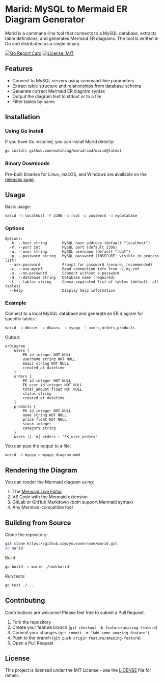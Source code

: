 # Marid: MySQL to Mermaid ER Diagram Generator

Marid is a command-line tool that connects to a MySQL database, extracts table definitions, and generates Mermaid ER diagrams. The tool is written in Go and distributed as a single binary.

[![Go Report Card](https://goreportcard.com/badge/github.com/motchang/marid)](https://goreportcard.com/report/github.com/motchang/marid)
[![License: MIT](https://img.shields.io/badge/License-MIT-blue.svg)](https://opensource.org/licenses/MIT)

## Features

- Connect to MySQL servers using command-line parameters
- Extract table structure and relationships from database schema
- Generate correct Mermaid ER diagram syntax
- Output the diagram text to stdout or to a file
- Filter tables by name

## Installation

### Using Go Install

If you have Go installed, you can install Marid directly:

```bash
go install github.com/motchang/marid/cmd/marid@latest
```

### Binary Downloads

Pre-built binaries for Linux, macOS, and Windows are available on the [releases page](https://github.com/motchang/marid/releases).

## Usage

Basic usage:

```bash
marid -h localhost -P 3306 -u root -p password -d mydatabase
```

### Options

```
Options:
  -h, --host string       MySQL host address (default "localhost")
  -P, --port int          MySQL port (default 3306)
  -u, --user string       MySQL username (default "root")
  -p, --password string   MySQL password (INSECURE: visible in process list)
  --ask-password          Prompt for password (secure, recommended)
  -c, --use-mycnf         Read connection info from ~/.my.cnf
  -n, --no-password       Connect without a password
  -d, --database string   Database name (required)
  -t, --tables string     Comma-separated list of tables (default: all tables)
  --help                  Display help information
```

### Example

Connect to a local MySQL database and generate an ER diagram for specific tables:

```bash
marid -u dbuser -p dbpass -d myapp -t users,orders,products
```

Output:

```
erDiagram
    users {
        PK id integer NOT NULL
        username string NOT NULL
        email string NOT NULL
        created_at datetime
    }
    orders {
        PK id integer NOT NULL
        FK user_id integer NOT NULL
        total_amount float NOT NULL
        status string
        created_at datetime
    }
    products {
        PK id integer NOT NULL
        name string NOT NULL
        price float NOT NULL
        stock integer
        category string
    }
    users ||--o{ orders : "FK_user_orders"
```

You can pipe the output to a file:

```bash
marid -d myapp > myapp_diagram.mmd
```

## Rendering the Diagram

You can render the Mermaid diagram using:

1. The [Mermaid Live Editor](https://mermaid.live/)
2. VS Code with the Mermaid extension
3. GitLab or GitHub Markdown (both support Mermaid syntax)
4. Any Mermaid-compatible tool

## Building from Source

Clone the repository:

```bash
git clone https://github.com/yourusername/marid.git
cd marid
```

Build:

```bash
go build -o marid ./cmd/marid
```

Run tests:

```bash
go test ./...
```

## Contributing

Contributions are welcome! Please feel free to submit a Pull Request.

1. Fork the repository
2. Create your feature branch (`git checkout -b feature/amazing-feature`)
3. Commit your changes (`git commit -m 'Add some amazing feature'`)
4. Push to the branch (`git push origin feature/amazing-feature`)
5. Open a Pull Request

## License

This project is licensed under the MIT License - see the [LICENSE](LICENSE) file for details.